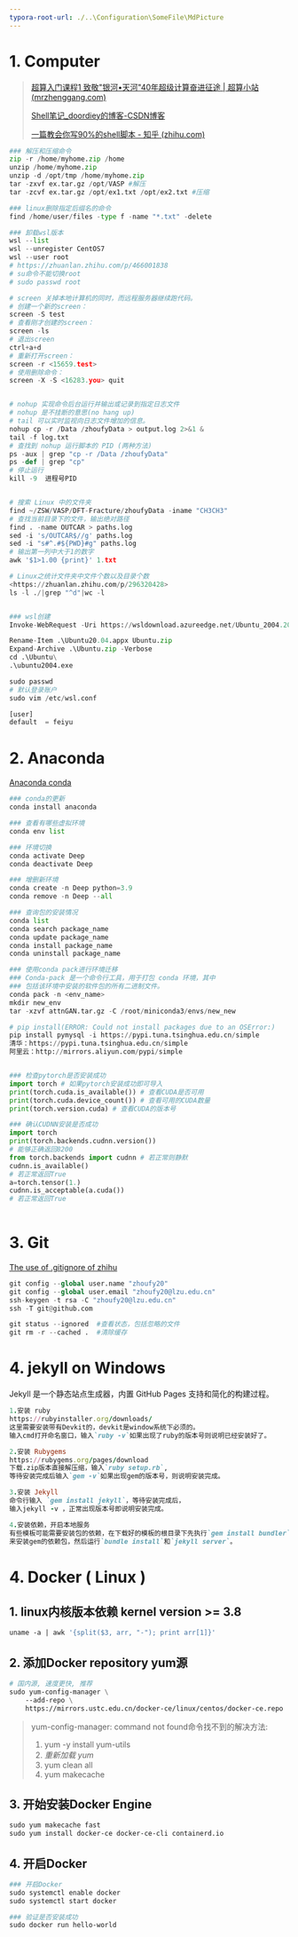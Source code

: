 ```yaml
---
typora-root-url: ./..\Configuration\SomeFile\MdPicture
---
```


# 1. Computer

> [超算入门课程1 致敬"银河•天河"40年超级计算奋进征途 | 超算小站 (mrzhenggang.com)](https://nscc.mrzhenggang.com/supercomputer-courses/history-40-years/)
>
> [Shell笔记_doordiey的博客-CSDN博客](https://blog.csdn.net/doordiev/article/details/120761851)
>
> [一篇教会你写90%的shell脚本 - 知乎 (zhihu.com)](https://zhuanlan.zhihu.com/p/264346586#:~:text=shell脚本就,用编译即可运行。)





```python
### 解压和压缩命令
zip -r /home/myhome.zip /home
unzip /home/myhome.zip
unzip -d /opt/tmp /home/myhome.zip
tar -zxvf ex.tar.gz /opt/VASP #解压 
tar -zcvf ex.tar.gz /opt/ex1.txt /opt/ex2.txt #压缩

### linux删除指定后缀名的命令
find /home/user/files -type f -name "*.txt" -delete

### 卸载wsl版本
wsl --list
wsl --unregister CentOS7
wsl --user root
# https://zhuanlan.zhihu.com/p/466001838
# su命令不能切换root
# sudo passwd root

# screen 关掉本地计算机的同时，而远程服务器继续跑代码。
# 创建一个新的screen：
screen -S test
# 查看刚才创建的screen：
screen -ls
# 退出screen
ctrl+a+d 
# 重新打开screen：
screen -r <15659.test>
# 使用删除命令：
screen -X -S <16283.you> quit


# nohup 实现命令后台运行并输出或记录到指定日志文件
# nohup 是不挂断的意思(no hang up)
# tail 可以实时监视向日志文件增加的信息。
nohup cp -r /Data /zhoufyData > output.log 2>&1 &
tail -f log.txt
# 查找到 nohup 运行脚本的 PID (两种方法)
ps -aux | grep "cp -r /Data /zhoufyData"
ps -def | grep "cp"
# 停止运行
kill -9  进程号PID


# 搜索 Linux 中的文件夹
find ~/ZSW/VASP/DFT-Fracture/zhoufyData -iname "CH3CH3"
# 查找当前目录下的文件，输出绝对路径
find . -name OUTCAR > paths.log
sed -i 's/OUTCAR$//g' paths.log
sed -i "s#^.#${PWD}#g" paths.log
# 输出第一列中大于1的数字
awk '$1>1.00 {print}' 1.txt

# Linux之统计文件夹中文件个数以及目录个数
<https://zhuanlan.zhihu.com/p/296320428>
ls -l ./|grep "^d"|wc -l


### wsl创建
Invoke-WebRequest -Uri https://wsldownload.azureedge.net/Ubuntu_2004.2020.424.0_x64.appx -OutFile Ubuntu20.04.appx -UseBasicParsing

Rename-Item .\Ubuntu20.04.appx Ubuntu.zip
Expand-Archive .\Ubuntu.zip -Verbose
cd .\Ubuntu\
.\ubuntu2004.exe

sudo passwd
# 默认登录账户
sudo vim /etc/wsl.conf

[user]
default  = feiyu
```



# 2. Anaconda

[Anaconda conda](https://blog.csdn.net/chenxy_bwave/article/details/119996001)

```python
### conda的更新
conda install anaconda 

### 查看有哪些虚拟环境
conda env list

### 环境切换
conda activate Deep
conda deactivate Deep

### 增删新环境
conda create -n Deep python=3.9
conda remove -n Deep --all

### 查询包的安装情况
conda list 
conda search package_name
conda update package_name 
conda install package_name
conda uninstall package_name

### 使用conda pack进行环境迁移 
### Conda-pack 是一个命令行工具，用于打包 conda 环境，其中
### 包括该环境中安装的软件包的所有二进制文件。
conda pack -n <env_name>
mkdir new_env
tar -xzvf attnGAN.tar.gz -C /root/miniconda3/envs/new_new

# pip install(ERROR: Could not install packages due to an OSError:)
pip install pymysql -i https://pypi.tuna.tsinghua.edu.cn/simple
清华：https://pypi.tuna.tsinghua.edu.cn/simple
阿里云：http://mirrors.aliyun.com/pypi/simple


### 检查pytorch是否安装成功 
import torch # 如果pytorch安装成功即可导入
print(torch.cuda.is_available()) # 查看CUDA是否可用
print(torch.cuda.device_count()) # 查看可用的CUDA数量
print(torch.version.cuda) # 查看CUDA的版本号

### 确认CUDNN安装是否成功
import torch
print(torch.backends.cudnn.version())
# 能够正确返回8200
from torch.backends import cudnn # 若正常则静默
cudnn.is_available() 
# 若正常返回True
a=torch.tensor(1.)
cudnn.is_acceptable(a.cuda()) 
# 若正常返回True
 
```



# 3. Git

[The use of .gitignore of zhihu](https://zhuanlan.zhihu.com/p/52885189)

```python
git config --global user.name "zhoufy20"
git config --global user.email "zhoufy20@lzu.edu.cn"
ssh-keygen -t rsa -C "zhoufy20@lzu.edu.cn"
ssh -T git@github.com

git status --ignored  #查看状态，包括忽略的文件
git rm -r --cached .  #清除缓存
```



# 4. jekyll on Windows

Jekyll 是一个静态站点生成器，内置 GitHub Pages 支持和简化的构建过程。

```ruby
1.安装 ruby
https://rubyinstaller.org/downloads/ 
这里需要安装带有Devkit的，devkit是window系统下必须的。
输入cmd打开命名窗口，输入`ruby -v`如果出现了ruby的版本号则说明已经安装好了。

2.安装 Rubygems
https://rubygems.org/pages/download 
下载.zip版本直接解压缩，输入`ruby setup.rb`,
等待安装完成后输入`gem -v`如果出现gem的版本号，则说明安装完成。

3.安装 Jekyll
命令行输入 `gem install jekyll`，等待安装完成后，
输入jekyll -v ，正常出现版本号即说明安装完成。

4.安装依赖，开启本地服务
有些模板可能需要安装包的依赖，在下载好的模板的根目录下先执行`gem install bundler`命令，
来安装gem的依赖包，然后运行`bundle install`和`jekyll server`。


```



















# 4. Docker ( Linux )

## 1. linux内核版本依赖  **kernel version >= 3.8**

```dockerfile
uname -a | awk '{split($3, arr, "-"); print arr[1]}'
```



## 2. 添加Docker repository yum源

```dockerfile
# 国内源, 速度更快, 推荐
sudo yum-config-manager \
    --add-repo \
    https://mirrors.ustc.edu.cn/docker-ce/linux/centos/docker-ce.repo
```

>yum-config-manager: command not found命令找不到的解决方法:
>
>1. yum -y install yum-utils
>2. *重新加载 yum*
>3. yum clean all
>4. yum makecache

## 3. 开始安装Docker Engine

```dockerfile
sudo yum makecache fast
sudo yum install docker-ce docker-ce-cli containerd.io
```

## 4. 开启Docker

```dockerfile
### 开启Docker
sudo systemctl enable docker
sudo systemctl start docker

### 验证是否安装成功
sudo docker run hello-world
```

